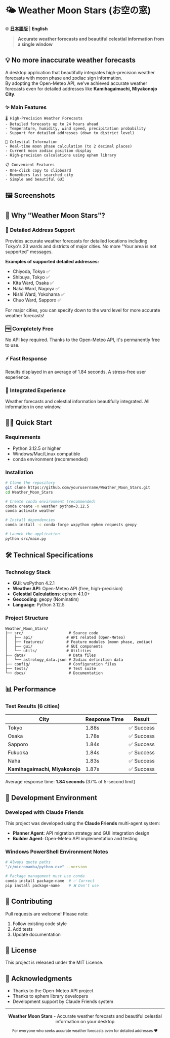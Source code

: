 # 🌤️ Weather Moon Stars (お空の窓)

🌐 **[日本語版](README_ja.md)** | **English**

> **Accurate weather forecasts and beautiful celestial information from a single window**

## 💡 No more inaccurate weather forecasts

A desktop application that beautifully integrates high-precision weather forecasts with moon phase and zodiac sign information.  
By adopting the Open-Meteo API, we've achieved accurate weather forecasts even for detailed addresses like **Kamihagaimachi, Miyakonojo City**.

### ✨ Main Features

```
🌡️ High-Precision Weather Forecasts
- Detailed forecasts up to 24 hours ahead
- Temperature, humidity, wind speed, precipitation probability
- Support for detailed addresses (down to district level)

🌙 Celestial Information
- Real-time moon phase calculation (to 2 decimal places)
- Current moon zodiac position display
- High-precision calculations using ephem library

📋 Convenient Features
- One-click copy to clipboard
- Remembers last searched city
- Simple and beautiful GUI
```

## 🖼️ Screenshots

<!-- To add screenshots, uncomment the following lines and set the image paths
![Main Window](docs/images/screenshot_main.png)
![Weather Forecast Display](docs/images/screenshot_weather.png)
-->

## 🎯 Why "Weather Moon Stars"?

### 📍 **Detailed Address Support**
Provides accurate weather forecasts for detailed locations including Tokyo's 23 wards and districts of major cities. No more "Your area is not supported" messages.

**Examples of supported detailed addresses:**
- Chiyoda, Tokyo ✅
- Shibuya, Tokyo ✅
- Kita Ward, Osaka ✅
- Naka Ward, Nagoya ✅
- Nishi Ward, Yokohama ✅
- Chuo Ward, Sapporo ✅

For major cities, you can specify down to the ward level for more accurate weather forecasts!

### 🆓 **Completely Free**
No API key required. Thanks to the Open-Meteo API, it's permanently free to use.

### ⚡ **Fast Response**
Results displayed in an average of 1.84 seconds. A stress-free user experience.

### 🎨 **Integrated Experience**
Weather forecasts and celestial information beautifully integrated. All information in one window.

## 🏃‍♂️ Quick Start

### Requirements
- Python 3.12.5 or higher
- Windows/Mac/Linux compatible
- conda environment (recommended)

### Installation

```bash
# Clone the repository
git clone https://github.com/yourusername/Weather_Moon_Stars.git
cd Weather_Moon_Stars

# Create conda environment (recommended)
conda create -n weather python=3.12.5
conda activate weather

# Install dependencies
conda install -c conda-forge wxpython ephem requests geopy

# Launch the application
python src/main.py
```

## 🛠 Technical Specifications

### Technology Stack
- **GUI**: wxPython 4.2.1
- **Weather API**: Open-Meteo API (free, high-precision)
- **Celestial Calculations**: ephem 4.1.0+
- **Geocoding**: geopy (Nominatim)
- **Language**: Python 3.12.5

### Project Structure
```
Weather_Moon_Stars/
├── src/                    # Source code
│   ├── api/               # API related (Open-Meteo)
│   ├── features/          # Feature modules (moon phase, zodiac)
│   ├── gui/               # GUI components
│   └── utils/             # Utilities
├── data/                   # Data files
│   └── astrology_data.json # Zodiac definition data
├── config/                 # Configuration files
├── tests/                  # Test suite
└── docs/                   # Documentation
```

## 📊 Performance

### Test Results (6 cities)
| City | Response Time | Result |
|------|---------------|--------|
| Tokyo | 1.88s | ✅ Success |
| Osaka | 1.78s | ✅ Success |
| Sapporo | 1.84s | ✅ Success |
| Fukuoka | 1.84s | ✅ Success |
| Naha | 1.83s | ✅ Success |
| **Kamihagaimachi, Miyakonojo** | 1.87s | ✅ Success |

Average response time: **1.84 seconds** (37% of 5-second limit)

## 🚀 Development Environment

### Developed with Claude Friends
This project was developed using the **Claude Friends** multi-agent system:

- **Planner Agent**: API migration strategy and GUI integration design
- **Builder Agent**: Open-Meteo API implementation and testing

### Windows PowerShell Environment Notes
```bash
# Always quote paths
"/c/micromamba/python.exe" --version

# Package management must use conda
conda install package-name  # ✅ Correct
pip install package-name    # ❌ Don't use
```

## 🤝 Contributing

Pull requests are welcome! Please note:

1. Follow existing code style
2. Add tests
3. Update documentation

## 📝 License

This project is released under the MIT License.

## 🙏 Acknowledgments

- Thanks to the Open-Meteo API project
- Thanks to ephem library developers
- Development support by Claude Friends system

---

<p align="center">
  <strong>Weather Moon Stars</strong> - Accurate weather forecasts and beautiful celestial information on your desktop
</p>

<p align="center">
  <sub>For everyone who seeks accurate weather forecasts even for detailed addresses ❤️</sub>
</p>